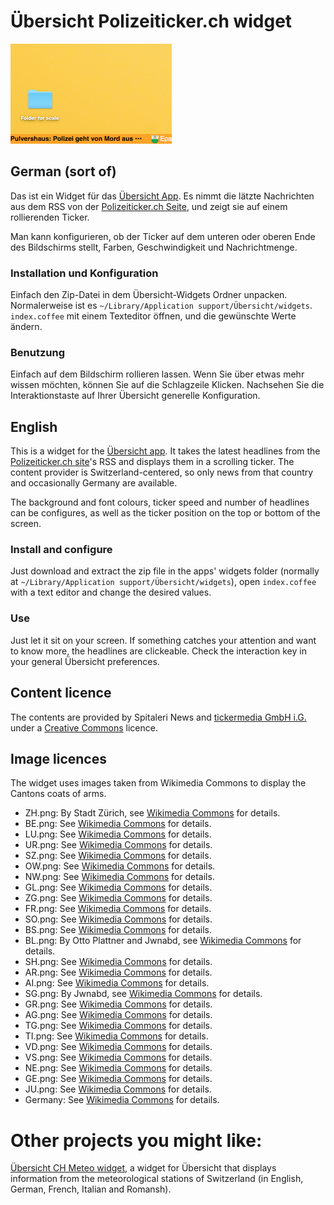 # Übersicht Polizeiticker.ch widget

![Screenshot](/screenshot.png?raw=true "Screenshot")

## German (sort of)

Das ist ein Widget für das [Übersicht App](http://tracesof.net/uebersicht/). 
Es nimmt die lätzte Nachrichten aus dem RSS von der [Polizeiticker.ch Seite](http://www.polizeiticker.ch/index.html),
und zeigt sie auf einem rollierenden Ticker.

Man kann konfigurieren, ob der Ticker auf dem unteren oder oberen Ende des Bildschirms stellt,
Farben, Geschwindigkeit und Nachrichtmenge.

### Installation und Konfiguration
Einfach den Zip-Datei in dem Übersicht-Widgets Ordner unpacken. Normalerweise ist es `~/Library/Application support/Übersicht/widgets`.
`index.coffee` mit einem Texteditor öffnen, und die gewünschte Werte ändern.

### Benutzung
Einfach auf dem Bildschirm rollieren lassen. Wenn Sie über etwas mehr wissen möchten, 
können Sie auf die Schlagzeile Klicken. Nachsehen Sie die Interaktionstaste auf Ihrer Übersicht generelle Konfiguration. 

## English

This is a widget for the [Übersicht app](http://tracesof.net/uebersicht/).
It takes the latest headlines from the [Polizeiticker.ch site](http://www.polizeiticker.ch/index.html)'s RSS
and displays them in a scrolling ticker. The content provider is Switzerland-centered, so only news from 
that country and occasionally Germany are available.

The background and font colours, ticker speed and number of headlines can be configures,
as well as the ticker position on the top or bottom of the screen.

###  Install and configure
Just download and extract the zip file in the apps' widgets folder (normally at `~/Library/Application support/Übersicht/widgets`),
open `index.coffee` with a text editor and change the desired values.

### Use
Just let it sit on your screen. If something catches your attention and want to know more, 
the headlines are clickeable. Check the interaction key in your general Übersicht preferences.

## Content licence
The contents are provided by Spitaleri News and [tickermedia GmbH i.G.](http://www.polizeiticker.ch/rechtliches/impressum/)
under a [Creative Commons](https://creativecommons.org/licenses/by-sa/3.0/) licence.

## Image licences
The widget uses images taken from Wikimedia Commons to display the Cantons coats of arms.

* ZH.png: By Stadt Zürich, see [Wikimedia Commons](https://commons.wikimedia.org/wiki/File:Wappen_Z%C3%BCrich_matt.svg) for details.
* BE.png: See [Wikimedia Commons](https://commons.wikimedia.org/wiki/File%3AWappen_Bern_matt.svg) for details.
* LU.png: See [Wikimedia Commons](https://commons.wikimedia.org/wiki/File%3AWappen_Luzern_matt.svg) for details.
* UR.png: See [Wikimedia Commons](https://commons.wikimedia.org/wiki/File%3AWappen_Uri_matt.svg) for details.
* SZ.png: See [Wikimedia Commons](https://commons.wikimedia.org/wiki/File%3AWappen_des_Kantons_Schwyz.svg) for details.
* OW.png: See [Wikimedia Commons](https://commons.wikimedia.org/wiki/File%3AWappen_Obwalden_matt.svg) for details.
* NW.png: See [Wikimedia Commons](https://commons.wikimedia.org/wiki/File%3AWappen_Nidwalden_matt.svg) for details.
* GL.png: See [Wikimedia Commons](https://commons.wikimedia.org/wiki/File%3AWappen_Glarus_matt.svg) for details.
* ZG.png: See [Wikimedia Commons](https://commons.wikimedia.org/wiki/File%3AWappen_Zug_matt.svg) for details.
* FR.png: See [Wikimedia Commons](https://commons.wikimedia.org/wiki/File%3AWappen_Freiburg_matt.svg) for details.
* SO.png: See [Wikimedia Commons](https://commons.wikimedia.org/wiki/File%3AWappen_Solothurn_matt.svg) for details.
* BS.png: See [Wikimedia Commons](https://commons.wikimedia.org/wiki/File%3AWappen_Basel-Stadt_matt.svg) for details.
* BL.png: By Otto Plattner and Jwnabd, see [Wikimedia Commons](https://commons.wikimedia.org/wiki/File%3ACoat_of_arms_of_Kanton_Basel-Landschaft.svg) for details.
* SH.png: See [Wikimedia Commons](https://commons.wikimedia.org/wiki/File%3AWappen_Schaffhausen_matt.svg) for details.
* AR.png: See [Wikimedia Commons](https://commons.wikimedia.org/wiki/File%3AWappen_Appenzell_Ausserrhoden_matt.svg) for details.
* AI.png: See [Wikimedia Commons](https://commons.wikimedia.org/wiki/File%3AWappen_Appenzell_Innerrhoden_matt.svg) for details.
* SG.png: By Jwnabd, see [Wikimedia Commons](https://commons.wikimedia.org/wiki/File%3ACoat_of_arms_of_canton_of_St._Gallen.svg) for details.
* GR.png: See [Wikimedia Commons](https://commons.wikimedia.org/wiki/File%3AWappen_Graub%C3%BCnden_matt.svg) for details.
* AG.png: See [Wikimedia Commons](https://commons.wikimedia.org/wiki/File%3AWappen_Aargau_matt.svg) for details.
* TG.png: See [Wikimedia Commons](https://commons.wikimedia.org/wiki/File%3AWappen_Thurgau_matt.svg) for details.
* TI.png: See [Wikimedia Commons](https://commons.wikimedia.org/wiki/File%3AWappen_Tessin_matt.svg) for details.
* VD.png: See [Wikimedia Commons](https://commons.wikimedia.org/wiki/File%3AWappen_Waadt_matt.svg) for details.
* VS.png: See [Wikimedia Commons](https://commons.wikimedia.org/wiki/File%3AWappen_Wallis_matt.svg) for details.
* NE.png: See [Wikimedia Commons](https://commons.wikimedia.org/wiki/File%3AWappen_Neuenburg_matt.svg) for details.
* GE.png: See [Wikimedia Commons](https://commons.wikimedia.org/wiki/File%3AWappen_Genf_matt.svg) for details.
* JU.png: See [Wikimedia Commons](https://commons.wikimedia.org/wiki/File%3AWappen_Jura_matt.svg) for details.
* Germany: See [Wikimedia Commons](https://commons.wikimedia.org/wiki/File:Flag_of_Germany.svg) for details.

# Other projects you might like:
[Übersicht CH Meteo widget](https://github.com/gbuendia/uebersicht_ch_meteo_widget), a widget for Übersicht
that displays information from the meteorological stations of Switzerland (in English, German, French, Italian and Romansh).